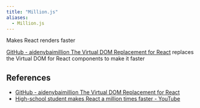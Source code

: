 ```yaml
---
title: "Million.js"
aliases:
  - Million.js
---
```


Makes React renders faster

[GitHub - aidenybaimillion The Virtual DOM Replacement for React](https://github.com/aidenybai/million) replaces the Virtual DOM for React components to make it faster

## References

- [GitHub - aidenybaimillion The Virtual DOM Replacement for React](https://github.com/aidenybai/million)
- [High-school student makes React a million times faster - YouTube](https://www.youtube.com/watch?v=VkezQMb1DHw)
